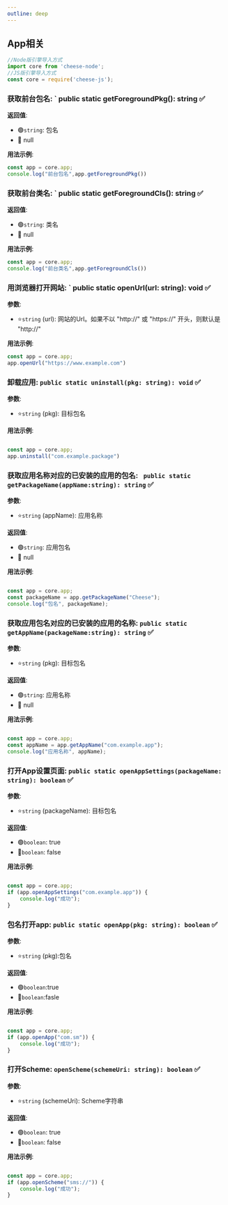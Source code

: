 ```yaml
---
outline: deep
---
```


## App相关

```javascript
//Node版引擎导入方式
import core from 'cheese-node';
//JS版引擎导入方式
const core = require('cheese-js');
```


### 获取前台包名: ` public static getForegroundPkg(): string :white_check_mark:

**返回值**:

- :green_circle:`string`: 包名
- :red_circle: null

**用法示例**:

```javascript
const app = core.app;
console.log("前台包名",app.getForegroundPkg())
```


### 获取前台类名: ` public static getForegroundCls(): string :white_check_mark:

**返回值**:

- :green_circle:`string`: 类名
- :red_circle: null

**用法示例**:

```javascript
const app = core.app;
console.log("前台类名",app.getForegroundCls())
```


### 用浏览器打开网站: ` public static openUrl(url: string): void :white_check_mark:

**参数**:

- ⭐`string` (url): 网站的Url。如果不以 "http://" 或 "https://" 开头，则默认是 "http://"

**用法示例**:

```javascript
const app = core.app;
app.openUrl("https://www.example.com")
```

### 卸载应用: `public static uninstall(pkg: string): void` :white_check_mark:

**参数**:

- ⭐`string` (pkg): 目标包名

**用法示例**:

```javascript

const app = core.app;
app.uninstall("com.example.package")
```

### 获取应用名称对应的已安装的应用的包名: ` public static getPackageName(appName:string): string` :white_check_mark:

**参数**:

- ⭐`string` (appName): 应用名称

**返回值**:

- :green_circle:`string`: 应用包名
- :red_circle: null

**用法示例**:

```javascript

const app = core.app;
const packageName = app.getPackageName("Cheese");
console.log("包名", packageName);
```

### 获取应用包名对应的已安装的应用的名称: `public static getAppName(packageName:string): string` :white_check_mark:

**参数**:

- ⭐`string` (pkg): 目标包名

**返回值**:

- :green_circle:`string`: 应用名称
- :red_circle: null

**用法示例**:

```javascript

const app = core.app;
const appName = app.getAppName("com.example.app");
console.log("应用名称", appName);
```

### 打开App设置页面: `public static openAppSettings(packageName: string): boolean` :white_check_mark:

**参数**:

- ⭐`string` (packageName): 目标包名

**返回值**:

- :green_circle:`boolean`: true
- :red_circle:`boolean`: false

**用法示例**:

```javascript

const app = core.app;
if (app.openAppSettings("com.example.app")) {
    console.log("成功");
}
```

### 包名打开app: `public static openApp(pkg: string): boolean` :white_check_mark:

**参数**:

- ⭐`string` (pkg):包名

**返回值**:

- :green_circle:`boolean`:true
- :red_circle:`boolean`:fasle

**用法示例**:

```javascript

const app = core.app;
if (app.openApp("com.sm")) {
    console.log("成功");
}
```

### 打开Scheme: `openScheme(schemeUri: string): boolean` :white_check_mark:

**参数**:

- ⭐`string` (schemeUri): Scheme字符串

**返回值**:

- :green_circle:`boolean`: true
- :red_circle:`boolean`: false

**用法示例**:

```javascript

const app = core.app;
if (app.openScheme("sms://")) {
    console.log("成功");
}
```




